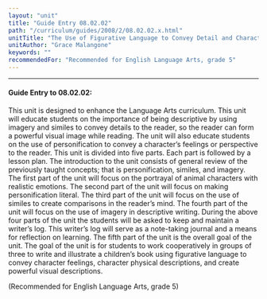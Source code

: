 ```yaml
---
layout: "unit"
title: "Guide Entry 08.02.02"
path: "/curriculum/guides/2008/2/08.02.02.x.html"
unitTitle: "The Use of Figurative Language to Convey Detail and Character Feelings in Texts"
unitAuthor: "Grace Malangone"
keywords: ""
recommendedFor: "Recommended for English Language Arts, grade 5"
---
```

<body>
<hr/>
<h4>
Guide Entry to 08.02.02:
</h4>
<p>
This unit is designed to enhance the Language Arts curriculum. This unit will educate students on the importance of being descriptive by using imagery and similes to convey details to the reader, so the reader can form a powerful visual image while reading. The unit will also educate students on the use of personification to convey a character’s feelings or perspective to the reader. This unit is divided into five parts. Each part is followed by a lesson plan. The introduction to the unit consists of general review of the previously taught concepts; that is personification, similes, and imagery. The first part of the unit will focus on the portrayal of animal characters with realistic emotions. The second part of the unit will focus on making personification literal. The third part of the unit will focus on the use of similes to create comparisons in the reader’s mind. The fourth part of the unit will focus on the use of imagery in descriptive writing. During the above four parts of the unit the students will be asked to keep and maintain a writer’s log. This writer’s log will serve as a note-taking journal and a means for reflection on learning. The fifth part of the unit is the overall goal of the unit. The goal of the unit is for students to work cooperatively in groups of three to write and illustrate a children’s book using figurative language to convey character feelings, character physical descriptions, and create powerful visual descriptions.
</p>
<p>
(Recommended for English Language Arts, grade 5)
</p>
</body>